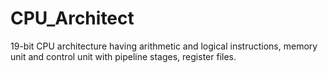 # CPU_Architect
19-bit CPU architecture having arithmetic and logical instructions, memory unit and control unit with pipeline stages, register files.
